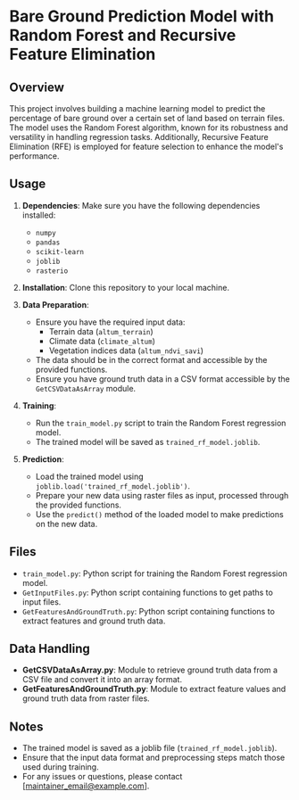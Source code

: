 # Bare Ground Prediction Model with Random Forest and Recursive Feature Elimination

## Overview

This project involves building a machine learning model to predict the percentage of bare ground over a certain set of land based on terrain files. The model uses the Random Forest algorithm, known for its robustness and versatility in handling regression tasks. Additionally, Recursive Feature Elimination (RFE) is employed for feature selection to enhance the model's performance.

## Usage

1. **Dependencies**: Make sure you have the following dependencies installed:
   - `numpy`
   - `pandas`
   - `scikit-learn`
   - `joblib`
   - `rasterio`

2. **Installation**: Clone this repository to your local machine.

3. **Data Preparation**:
   - Ensure you have the required input data:
     - Terrain data (`altum_terrain`)
     - Climate data (`climate_altum`)
     - Vegetation indices data (`altum_ndvi_savi`)
   - The data should be in the correct format and accessible by the provided functions.
   - Ensure you have ground truth data in a CSV format accessible by the `GetCSVDataAsArray` module.

4. **Training**:
   - Run the `train_model.py` script to train the Random Forest regression model.
   - The trained model will be saved as `trained_rf_model.joblib`.

5. **Prediction**:
   - Load the trained model using `joblib.load('trained_rf_model.joblib')`.
   - Prepare your new data using raster files as input, processed through the provided functions.
   - Use the `predict()` method of the loaded model to make predictions on the new data.

## Files

- `train_model.py`: Python script for training the Random Forest regression model.
- `GetInputFiles.py`: Python script containing functions to get paths to input files.
- `GetFeaturesAndGroundTruth.py`: Python script containing functions to extract features and ground truth data.

## Data Handling

- **GetCSVDataAsArray.py**: Module to retrieve ground truth data from a CSV file and convert it into an array format.
- **GetFeaturesAndGroundTruth.py**: Module to extract feature values and ground truth data from raster files.

## Notes

- The trained model is saved as a joblib file (`trained_rf_model.joblib`).
- Ensure that the input data format and preprocessing steps match those used during training.
- For any issues or questions, please contact [maintainer_email@example.com].
